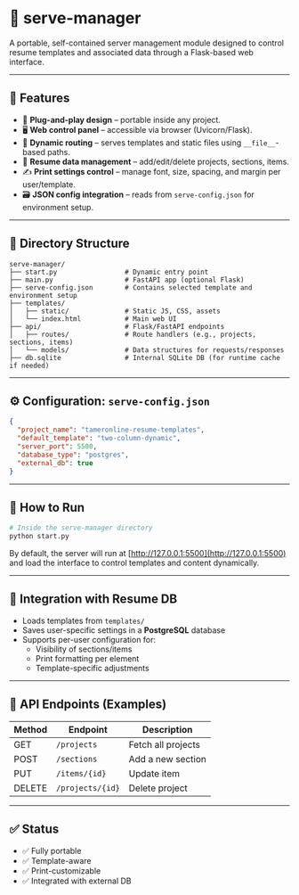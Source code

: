 # 📂 serve-manager

A portable, self-contained server management module designed to control resume templates and associated data through a Flask-based web interface.

---

## 📌 Features

- 🔌 **Plug-and-play design** – portable inside any project.
- 🖥️ **Web control panel** – accessible via browser (Uvicorn/Flask).
- 🧩 **Dynamic routing** – serves templates and static files using `__file__`-based paths.
- 🧾 **Resume data management** – add/edit/delete projects, sections, items.
- ✍️ **Print settings control** – manage font, size, spacing, and margin per user/template.
- 🗃️ **JSON config integration** – reads from `serve-config.json` for environment setup.

---

## 📁 Directory Structure

```
serve-manager/
├── start.py                 # Dynamic entry point
├── main.py                  # FastAPI app (optional Flask)
├── serve-config.json        # Contains selected template and environment setup
├── templates/
│   ├── static/              # Static JS, CSS, assets
│   └── index.html           # Main web UI
├── api/                     # Flask/FastAPI endpoints
│   ├── routes/              # Route handlers (e.g., projects, sections, items)
│   └── models/              # Data structures for requests/responses
├── db.sqlite                # Internal SQLite DB (for runtime cache if needed)
```

---

## ⚙️ Configuration: `serve-config.json`

```json
{
  "project_name": "tameronline-resume-templates",
  "default_template": "two-column-dynamic",
  "server_port": 5500,
  "database_type": "postgres",
  "external_db": true
}
```

---

## 🚀 How to Run

```bash
# Inside the serve-manager directory
python start.py
```

By default, the server will run at [http://127.0.0.1:5500](http://127.0.0.1:5500) and load the interface to control templates and content dynamically.

---

## 🧠 Integration with Resume DB

- Loads templates from `templates/`
- Saves user-specific settings in a **PostgreSQL** database
- Supports per-user configuration for:
  - Visibility of sections/items
  - Print formatting per element
  - Template-specific adjustments

---

## 🧪 API Endpoints (Examples)

| Method | Endpoint         | Description                    |
|--------|------------------|--------------------------------|
| GET    | `/projects`      | Fetch all projects             |
| POST   | `/sections`      | Add a new section              |
| PUT    | `/items/{id}`    | Update item                    |
| DELETE | `/projects/{id}` | Delete project                 |

---

## ✅ Status

- ✅ Fully portable
- ✅ Template-aware
- ✅ Print-customizable
- ✅ Integrated with external DB